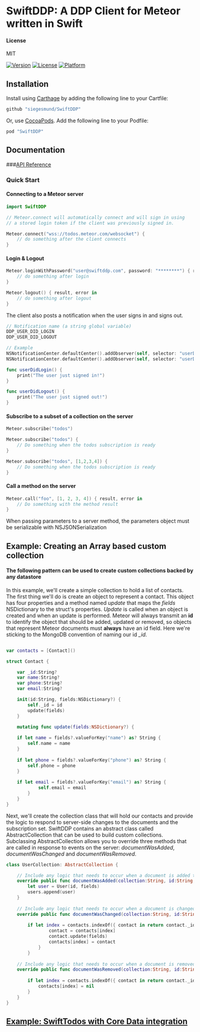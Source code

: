 # SwiftDDP: A DDP Client for Meteor written in Swift

#### License
MIT  

[![Version](https://img.shields.io/cocoapods/v/SwiftDDP.svg?style=flat)](http://cocoapods.org/pods/SwiftDDP)
[![License](https://img.shields.io/cocoapods/l/SwiftDDP.svg?style=flat)](http://cocoapods.org/pods/SwiftDDP)
[![Platform](https://img.shields.io/cocoapods/p/SwiftDDP.svg?style=flat)](http://cocoapods.org/pods/SwiftDDP)

## Installation

Install using [Carthage](https://github.com/Carthage/Carthage) by adding the following line to your Cartfile:

```ruby
github "siegesmund/SwiftDDP"
```

Or, use [CocoaPods](http://cocoapods.org). Add the following line to your Podfile:

```ruby
pod "SwiftDDP"
```

## Documentation
###[API Reference](https://siegesmund.github.io/SwiftDDP)

### Quick Start

#### Connecting to a Meteor server

```swift
import SwiftDDP 

// Meteor.connect will automatically connect and will sign in using
// a stored login token if the client was previously signed in.

Meteor.connect("wss://todos.meteor.com/websocket") {
    // do something after the client connects
}
```

#### Login & Logout
```swift
Meteor.loginWithPassword("user@swiftddp.com", password: "********") { result, error in 
    // do something after login
}

Meteor.logout() { result, error in 
    // do something after logout
}
``` 
The client also posts a notification when the user signs in and signs out.
```swift
// Notification name (a string global variable)
DDP_USER_DID_LOGIN
DDP_USER_DID_LOGOUT

// Example
NSNotificationCenter.defaultCenter().addObserver(self, selector: "userDidLogin", name: DDP_USER_DID_LOGIN, object: nil)
NSNotificationCenter.defaultCenter().addObserver(self, selector: "userDidLogout", name: DDP_USER_DID_LOGOUT, object: nil)

func userDidLogin() {
    print("The user just signed in!")
}

func userDidLogout() {
    print("The user just signed out!")
}
```

#### Subscribe to a subset of a collection on the server
```swift
Meteor.subscribe("todos") 

Meteor.subscribe("todos") {
    // Do something when the todos subscription is ready
}

Meteor.subscribe("todos", [1,2,3,4]) {
    // Do something when the todos subscription is ready
} 
```

#### Call a method on the server
```swift
Meteor.call("foo", [1, 2, 3, 4]) { result, error in
    // Do something with the method result
}
```
When passing parameters to a server method, the parameters object must be serializable with NSJSONSerialization


## Example: Creating an Array based custom collection
#### The following pattern can be used to create custom collections backed by any datastore
In this example, we'll create a simple collection to hold a list of contacts. The first thing we'll do is create an object to represent a contact. This object has four properties and a method named *update* that maps the *fields* NSDictionary to the struct's properties. *Update* is called when an object is created and when an update is performed. Meteor will always transmit an **id** to identify the object that should be added, updated or removed, so objects that represent Meteor documents must **always** have an id field. Here we're sticking to the MongoDB convention of naming our id *_id*.
```swift

var contacts = [Contact]()

struct Contact {

    var _id:String?
    var name:String?
    var phone:String?
    var email:String?

    init(id:String, fields:NSDictionary?) {
        self._id = id
        update(fields)
    }

    mutating func update(fields:NSDictionary?) {
    
    if let name = fields?.valueForKey("name") as? String {
        self.name = name
    }
    
    if let phone = fields?.valueForKey("phone") as? String {
        self.phone = phone
    }
    
    if let email = fields?.valueForKey("email") as? String {
            self.email = email
        }
    }
}

```
Next, we'll create the collection class that will hold our contacts and provide the logic to respond to server-side changes to the documents and the subscription set. SwiftDDP contains an abstract class called AbstractCollection that can be used to build custom collections. Subclassing AbstractCollection allows you to override three methods that are called in response to events on the server: *documentWasAdded*, *documentWasChanged* and *documentWasRemoved*.  
```swift
class UserCollection: AbstractCollection {

    // Include any logic that needs to occur when a document is added to the collection on the server
    override public func documentWasAdded(collection:String, id:String, fields:NSDictionary?) {
        let user = User(id, fields)
        users.append(user)
    }
    
    // Include any logic that needs to occur when a document is changed on the server
    override public func documentWasChanged(collection:String, id:String, fields:NSDictionary?, cleared:[String]?) {
    
        if let index = contacts.indexOf({ contact in return contact._id == id }) {
                contact = contacts[index]
                contact.update(fields)
                contacts[index] = contact	
            }
        }
    
    // Include any logic that needs to occur when a document is removed on the server
    override public func documentWasRemoved(collection:String, id:String) {
    
        if let index = contacts.indexOf({ contact in return contact._id == id }) {
            contacts[index] = nil
        }
    }
}
```

## [Example: SwiftTodos with Core Data integration](https://github.com/siegesmund/SwiftTodos)

